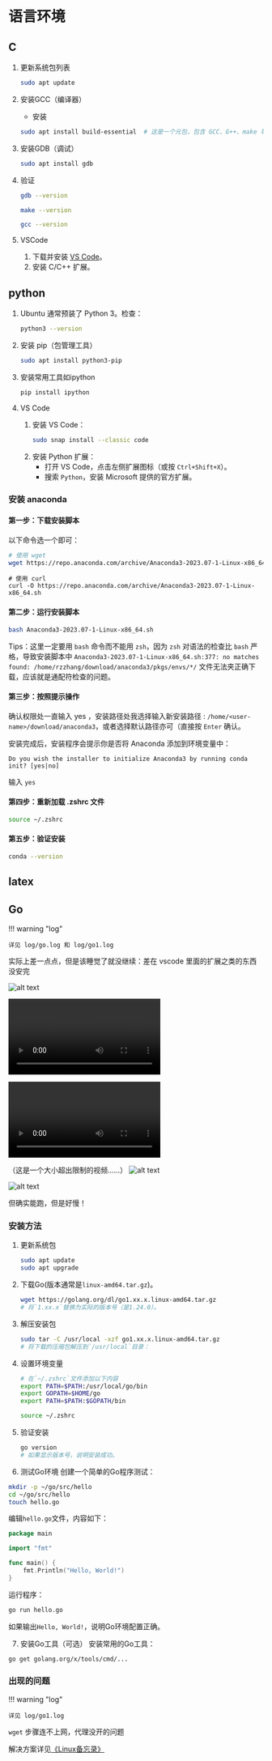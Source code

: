 # 语言环境
## C

1. 更新系统包列表

    ```bash
    sudo apt update
    ```

2. 安装GCC（编译器）

    - 安装
    ```bash
    sudo apt install build-essential  # 这是一个元包，包含 GCC、G++、make 等
    ```

3. 安装GDB（调试）

    ```bash
    sudo apt install gdb
    ```

4. 验证

    ```bash
    gdb --version

    make --version

    gcc --version
    ```

5. VSCode

    1. 下载并安装 [VS Code](https://code.visualstudio.com/)。
    2. 安装 C/C++ 扩展。

## python

1. Ubuntu 通常预装了 Python 3。检查：
    ```bash
    python3 --version
    ```

2. 安装 pip（包管理工具）
    ```bash
    sudo apt install python3-pip
    ```

3. 安装常用工具如ipython

    ```bash
    pip install ipython
    ```


5. VS Code
    1. 安装 VS Code：
        ```bash
        sudo snap install --classic code
        ```
    2. 安装 Python 扩展：
        - 打开 VS Code，点击左侧扩展图标（或按 `Ctrl+Shift+X`）。
        - 搜索 `Python`，安装 Microsoft 提供的官方扩展。


### 安装 anaconda

#### 第一步：下载安装脚本
以下命令选一个即可：

```bash
# 使用 wget
wget https://repo.anaconda.com/archive/Anaconda3-2023.07-1-Linux-x86_64.sh
```
```shell
# 使用 curl
curl -O https://repo.anaconda.com/archive/Anaconda3-2023.07-1-Linux-x86_64.sh
```

#### 第二步：运行安装脚本

```bash
bash Anaconda3-2023.07-1-Linux-x86_64.sh
```

Tips：这里一定要用 `bash` 命令而不能用 `zsh`，因为 `zsh` 对语法的检查比 `bash` 严格，导致安装脚本中 `Anaconda3-2023.07-1-Linux-x86_64.sh:377: no matches found: /home/rzzhang/download/anaconda3/pkgs/envs/*/` 文件无法夹正确下载，应该就是通配符检查的问题。

#### 第三步：按照提示操作

确认权限处一直输入 yes ，安装路径处我选择输入新安装路径 : `/home/<user-name>/download/anaconda3`，或者选择默认路径亦可（直接按 `Enter` 确认。

安装完成后，安装程序会提示你是否将 Anaconda 添加到环境变量中：
```
Do you wish the installer to initialize Anaconda3 by running conda init? [yes|no]
```
输入 `yes`


#### 第四步：重新加载 .zshrc 文件
```bash
source ~/.zshrc
```

#### 第五步：验证安装

```bash
conda --version
```

## latex


## Go

!!! warning "log"

    详见 log/go.log 和 log/go1.log

实际上差一点点，但是该睡觉了就没继续：差在 vscode 里面的扩展之类的东西没安完

![alt text](image-1.png)


<video controls src="20250219-1549-29.8014751.mp4" title="Title"></video>

<video controls src="20250219-1549-29.8014751.mp4" title="Title"></video>

（这是一个大小超出限制的视频……）
![alt text](image-2.png)

![alt text](image-5.png)

但确实能跑，但是好慢！

### 安装方法

1. 更新系统包

    ```bash
    sudo apt update
    sudo apt upgrade
    ```

2. 下载Go(版本通常是`linux-amd64.tar.gz`)。

    ```bash
    wget https://golang.org/dl/go1.xx.x.linux-amd64.tar.gz
    # 将`1.xx.x`替换为实际的版本号（是1.24.0）。
    ```

3. 解压安装包

    ```bash
    sudo tar -C /usr/local -xzf go1.xx.x.linux-amd64.tar.gz
    # 将下载的压缩包解压到`/usr/local`目录：
    ```

4. 设置环境变量

    ```bash
    # 在`~/.zshrc`文件添加以下内容
    export PATH=$PATH:/usr/local/go/bin
    export GOPATH=$HOME/go
    export PATH=$PATH:$GOPATH/bin
    ```

    ```bash
    source ~/.zshrc
    ```

5. 验证安装

    ```bash
    go version
    # 如果显示版本号，说明安装成功。

    ```

6. 测试Go环境
创建一个简单的Go程序测试：

```bash
mkdir -p ~/go/src/hello
cd ~/go/src/hello
touch hello.go
```

编辑`hello.go`文件，内容如下：

```go
package main

import "fmt"

func main() {
    fmt.Println("Hello, World!")
}
```

运行程序：

```bash
go run hello.go
```

如果输出`Hello, World!`，说明Go环境配置正确。

7. 安装Go工具（可选）
安装常用的Go工具：

```bash
go get golang.org/x/tools/cmd/...
```

### 出现的问题

!!! warning "log"

    详见 log/go1.log


`wget` 步骤连不上网，代理没开的问题

解决方案详见[《Linux备忘录》](https://r-z-zhang-ai.github.io/CS/OS/linux/linux-note/)